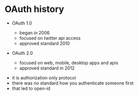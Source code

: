 # OAuth history

* OAuth 1.0
  - began in 2006
  - focused on twitter api access
  - approved standard 2010

* OAuth 2.0
  - focused on web, mobile, desktop apps and apis
  - approved standard in 2012


- it is authorization only protocol
- there was no standard how you authenticate someone first
- that led to open-id

